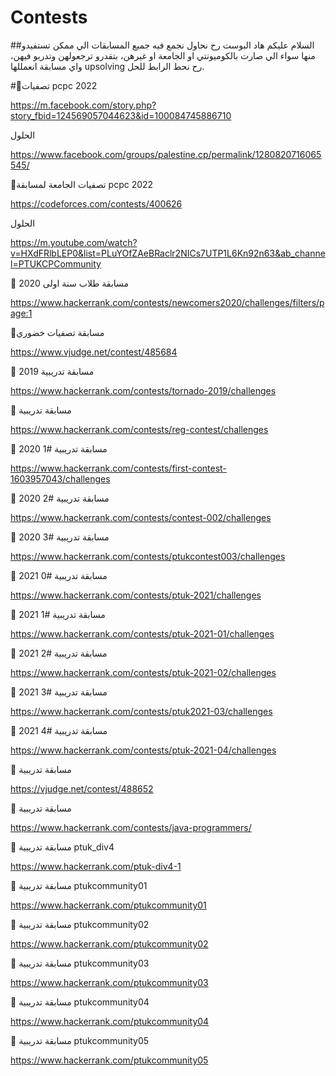 # Contests

##السلام عليكم 
هاد البوست رح نحاول نجمع فيه جميع المسابقات الي ممكن تستفيدو منها سواء الي صارت بالكوميونتي او الجامعة او غيرهن، بتقدرو ترجعولهن وتدربو فيهن، واي مسابقة انعمللها upsolving رح نحط الرابط للحل.

#🔹تصفيات pcpc 2022

https://m.facebook.com/story.php?story_fbid=124569057044623&id=100084745886710

الحلول

https://www.facebook.com/groups/palestine.cp/permalink/1280820716065545/


🔹تصفيات الجامعة لمسابقة pcpc 2022

https://codeforces.com/contests/400626

الحلول

https://m.youtube.com/watch?v=HXdFRlbLEP0&list=PLuYOfZAeBRaclr2NICs7UTP1L6Kn92n63&ab_channel=PTUKCPCommunity 


🔹 مسابقة طلاب سنة اولى 2020

https://www.hackerrank.com/contests/newcomers2020/challenges/filters/page:1


🔹مسابقة تصفيات خضوري

https://www.vjudge.net/contest/485684


🔹 مسابقة تدريبية 2019

https://www.hackerrank.com/contests/tornado-2019/challenges


🔹 مسابقة تدريبية

https://www.hackerrank.com/contests/reg-contest/challenges


🔹 مسابقة تدريبية #1 2020

https://www.hackerrank.com/contests/first-contest-1603957043/challenges


🔹 مسابقة تدريبية #2 2020

https://www.hackerrank.com/contests/contest-002/challenges


🔹 مسابقة تدريبية #3 2020

https://www.hackerrank.com/contests/ptukcontest003/challenges


🔹 مسابقة تدريبية #0 2021

https://www.hackerrank.com/contests/ptuk-2021/challenges


🔹 مسابقة تدريبية #1 2021

https://www.hackerrank.com/contests/ptuk-2021-01/challenges


🔹 مسابقة تدريبية #2 2021

https://www.hackerrank.com/contests/ptuk-2021-02/challenges


🔹 مسابقة تدريبية #3 2021

https://www.hackerrank.com/contests/ptuk2021-03/challenges


🔹 مسابقة تدريبية #4 2021

https://www.hackerrank.com/contests/ptuk-2021-04/challenges


🔹 مسابقة تدريبية

https://vjudge.net/contest/488652


🔹 مسابقة تدريبية

https://www.hackerrank.com/contests/java-programmers/


🔹 مسابقة تدريبية ptuk_div4

https://www.hackerrank.com/ptuk-div4-1


🔹 مسابقة تدريبية ptukcommunity01

https://www.hackerrank.com/ptukcommunity01


🔹 مسابقة تدريبية ptukcommunity02

https://www.hackerrank.com/ptukcommunity02


🔹 مسابقة تدريبية ptukcommunity03

https://www.hackerrank.com/ptukcommunity03


🔹 مسابقة تدريبية ptukcommunity04

https://www.hackerrank.com/ptukcommunity04


🔹 مسابقة تدريبية ptukcommunity05

https://www.hackerrank.com/ptukcommunity05
